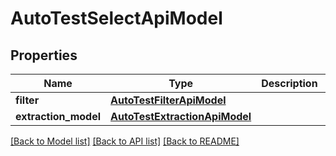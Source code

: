 # AutoTestSelectApiModel


## Properties
Name | Type | Description | Notes
------------ | ------------- | ------------- | -------------
**filter** | [**AutoTestFilterApiModel**](AutoTestFilterApiModel.md) |  | [optional] 
**extraction_model** | [**AutoTestExtractionApiModel**](AutoTestExtractionApiModel.md) |  | [optional] 

[[Back to Model list]](../README.md#documentation-for-models) [[Back to API list]](../README.md#documentation-for-api-endpoints) [[Back to README]](../README.md)


